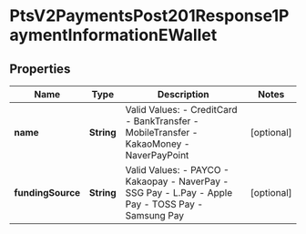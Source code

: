 
# PtsV2PaymentsPost201Response1PaymentInformationEWallet

## Properties
Name | Type | Description | Notes
------------ | ------------- | ------------- | -------------
**name** | **String** | Valid Values: - CreditCard - BankTransfer - MobileTransfer - KakaoMoney - NaverPayPoint  |  [optional]
**fundingSource** | **String** | Valid Values: - PAYCO - Kakaopay - NaverPay - SSG Pay - L.Pay - Apple Pay - TOSS Pay - Samsung Pay  |  [optional]



